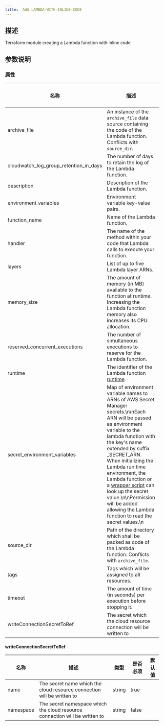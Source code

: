 ```yaml
---
title:  AWS LAMBDA-WITH-INLINE-CODE
---
```


## 描述

Terraform module creating a Lambda function with inline code

## 参数说明


### 属性

 名称 | 描述 | 类型 | 是否必须 | 默认值 
 ------------ | ------------- | ------------- | ------------- | ------------- 
 archive_file | An instance of the `archive_file` data source containing the code of the Lambda function. Conflicts with `source_dir`. | object({\n    output_path         = string\n    output_base64sha256 = string\n  }) | false |  
 cloudwatch_log_group_retention_in_days | The number of days to retain the log of the Lambda function. | number | false |  
 description | Description of the Lambda function. | string | true |  
 environment_variables | Environment variable key-value pairs. | map(string) | false |  
 function_name | Name of the Lambda function. | string | true |  
 handler | The name of the method within your code that Lambda calls to execute your function. | string | true |  
 layers | List of up to five Lambda layer ARNs. | list(string) | false |  
 memory_size | The amount of memory (in MB) available to the function at runtime. Increasing the Lambda function memory also increases its CPU allocation. | number | true |  
 reserved_concurrent_executions | The number of simultaneous executions to reserve for the Lambda function. | number | true |  
 runtime | The identifier of the Lambda function [runtime](https://docs.aws.amazon.com/lambda/latest/dg/lambda-runtimes.html). | string | true |  
 secret_environment_variables | Map of environment variable names to ARNs of AWS Secret Manager secrets.\n\nEach ARN will be passed as environment variable to the lambda function with the key's name extended by suffix _SECRET_ARN. When initializing the Lambda run time environment, the Lambda function or a [wrapper script](https://docs.aws.amazon.com/lambda/latest/dg/runtimes-modify.html#runtime-wrapper) can look up the secret value.\n\nPermission will be added allowing the Lambda function to read the secret values.\n | map(string) | false |  
 source_dir | Path of the directory which shall be packed as code of the Lambda function. Conflicts with `archive_file`. | string | false |  
 tags | Tags which will be assigned to all resources. | map(string) | false |  
 timeout | The amount of time (in seconds) per execution before stopping it. | number | true |  
 writeConnectionSecretToRef | The secret which the cloud resource connection will be written to | [writeConnectionSecretToRef](#writeConnectionSecretToRef) | false |  


#### writeConnectionSecretToRef

 名称 | 描述 | 类型 | 是否必须 | 默认值 
 ------------ | ------------- | ------------- | ------------- | ------------- 
 name | The secret name which the cloud resource connection will be written to | string | true |  
 namespace | The secret namespace which the cloud resource connection will be written to | string | false |  
